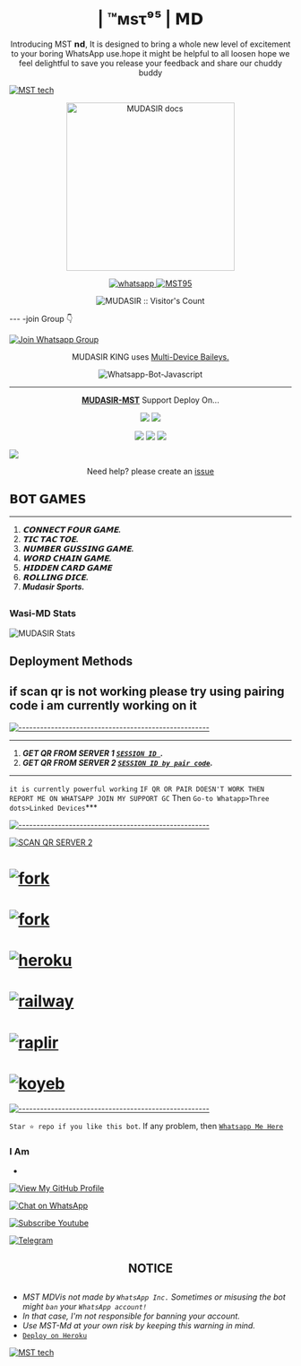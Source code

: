 

<h1 align="center"> | ™мѕτ⁹⁵ | 𝗠𝗗</h1> 
<p align="center"> Introducing MST 𝗻𝗱, It is designed to bring a whole new level of excitement to your boring WhatsApp use.hope it might be helpful to all loosen hope we feel delightful to save you release your feedback and share our chuddy buddy </p>

[![MST tech](https://readme-typing-svg.demolab.com?font=Anton&size=30&pause=998&color=008000&background=F7F2F20A&vCenter=true&random=false&width=465&lines=Hello+Everyone%F0%9F%91%8B!;thank+you+for+visiting+my+Repo;I+am+Mudasir+MST+Sports95+admin+founder+of+this;project;and+creator+too;i'm+looking+forwad+for+your+feedback;love+you+💖+🫂+💕;please!!;read+carefully+this+document;we+are+not+responsible+for+any;faults+or+mistakes+done;by+misbehaving+this+app+😕🙃)](https://github.com/Kingjux)


<p align="center">
  <a href="https://github.com/Mudasirking95/TeamMSTBOT95">
    <img alt="MUDASIR docs" height="300" src="https://telegra.ph/file/b77ecdeaecf7f1327d96d.jpg">
  </a>
</p>
    
   
   
<p align="center">
  <a href="https://wa.me/+923239950046?text=Hi+Bro--+I+Need+Help.+I+messaged+you+from+WASI-md+Repo" target="_blank">
    <img alt="whatsapp" src="https://img.shields.io/badge/ Whatsapp -25D366?style=for-the-badge&logo=whatsapp&logoColor=yellow" />
 
  <a aria-label="MUDASIR KING is free to use" href="https://github.com/Mudasirking95/TeamMSTBOT95" target="_blank">
    <img alt="MST95" src="https://img.shields.io/youtube/channel/subscribers/UCU071AMRqcd5mfTdCgJFwPg" target="_blank" />
  </a>

</p>
<p align="center"><img src="https://profile-counter.glitch.me/{Mudasirking95}/count.svg" alt="MUDASIR :: Visitor's Count" /></p>---
-join Group 👇

[![Join Whatsapp Group](https://img.shields.io/badge/Whatsapp-Group-blue?style=flat-square&logo=Whatsapp)](https://chat.whatsapp.com/ERabPOT0akr9h8lZBfNXHa)



<p align="center"> MUDASIR KING uses
  <a href="https://github.com/adiwajshing/Baileys">Multi-Device Baileys.</a>
</p>
<p align="center">
  <img title="Whatsapp-Bot-Javascript" src="https://img.shields.io/badge/Javascript-363303?style=for-the-badge&logo=javascript&logoColor=c6c631"></img>
</p>

---

<p align="center">
  <a href="https://github.com/Mudasirking95/TeamMSTBOT95"><b>MUDASIR-MST</b></a> Support Deploy On...
</p>

<p align="center">
  <a href="https://github.com/kingjux/venocyber-Md/blob/main/temp/deploy-on-vps.md"><img src="https://img.shields.io/badge/self hosting-3d1513?style=for-the-badge&logo=serverless&logoColor=FD5760"></a>
  <a href="https://railway.app/template/GZOvIe?referralCode=wVDLrh"><img src="https://img.shields.io/badge/railway-3e164f?style=for-the-badge&logo=railway&logoColor=0B0D0E"></a>
</p>
<p align="center">
  <a href="https://dashboard.heroku.com/new?template=https%3A%2F%2Fgithub.com%2Fkingjux%2Fvenocyber-md"><img src="https://img.shields.io/badge/heroku-9d7acc?style=for-the-badge&logo=heroku&logoColor=430098"></a>
  <a href="https://venocyber-web01.vercel.app/replit.html"><img src="https://img.shields.io/badge/replit-253c99?style=for-the-badge&logo=replit&logoColor=F26207"></a>
  <a href="https://app.koyeb.com/apps/deploy?type=git&repository=github.com/Kingjux/Venocyber-md-md&branch=main&env[SESSION_ID]&env[OWNER_NUMBER]=255698101622&env[MONGODB_URI]&&env[OWNER_NAME]=venocyber ᴛᴇᴄʜ&env[KOYEB_API]&env[PREFIX]=.&env[WAPRESENCE]&env[AUTO_READ_STATUS]=true&env[DISABLE_PM]=false&env[PACK_AUTHER]=whatsapp+bot&env[PACK_NAME]=Venocyber ᴛᴇᴄʜ&env[STYLE]=0&env[MODE]=private&env[READ_MESSAGE]=false&env[THEME]=VENOCYBER&env[WARN_COUNT]=3&env[BLOCK_JID]=null&env[TIME_ZONE]=Africa/Dodoma&name=Venocyber-tech&env[KOYEB_NAME]=Venocyber-md&env[SUDO]=null&env[THUMB_IMAGE]=https://telegra.ph/file/ecb1a11c450276bf7d396.jpg"><img src="https://img.shields.io/badge/koyeb-033604?style=for-the-badge&logo=koyeb&logoColor=white"></a>
</p>
  <a href="https://youtu.be/3NdJb6_1cJM"><img src="https://img.shields.io/badge/CodeSpace-green?colorA=%23ff000&colorB=%23017e40&style=for-the-badge&logo=git&logoColor=white"></a>
</p>
<p align="center">Need help? please create an <a href="https://github.com/Kingjux/Venocyber-md/issues">issue</a></p>

 



## 𝗕𝗢𝗧 𝗚𝗔𝗠𝗘𝗦
---
1. ***𝗖𝗢𝗡𝗡𝗘𝗖𝗧 𝗙𝗢𝗨𝗥 𝗚𝗔𝗠𝗘.***
2.  ***𝗧𝗜𝗖 𝗧𝗔𝗖 𝗧𝗢𝗘.***
3.  ***𝗡𝗨𝗠𝗕𝗘𝗥 𝗚𝗨𝗦𝗦𝗜𝗡𝗚 𝗚𝗔𝗠𝗘.***
4.  ***𝗪𝗢𝗥𝗗 𝗖𝗛𝗔𝗜𝗡 𝗚𝗔𝗠𝗘.***
5.  ***𝗛𝗜𝗗𝗗𝗘𝗡 𝗖𝗔𝗥𝗗 𝗚𝗔𝗠𝗘***
6.  ***𝗥𝗢𝗟𝗟𝗜𝗡𝗚 𝗗𝗜𝗖𝗘.***
7.  ***Mudasir Sports.***
##


 



<h3>Wasi-MD Stats</h3>

![MUDASIR Stats](https://github-readme-stats.vercel.app/api/pin/?username=Mudasirking95&repo=TeamMSTBOT95&show_owner=true&theme=dark)


    
   
## Deployment Methods
if scan qr is not working please try using pairing code i am currently working on it
---
[![-----------------------------------------------------](https://raw.githubusercontent.com/andreasbm/readme/master/assets/lines/colored.png)](#table-of-contents)

---
1. ***GET QR FROM SERVER 1 [`SESSION ID `](https://pair-qr-wasi-md.onrender.com).***
2.  ***GET QR FROM SERVER 2 [`SESSION ID by pair code`](https://pair-qr-wasi-md.onrender.com).***
---
`it is currently powerful working` `IF QR OR PAIR DOESN'T WORK THEN REPORT ME ON WHATSAPP JOIN MY SUPPORT GC`
Then `Go-to Whatapp>Three dots>Linked Devices`***

[![-----------------------------------------------------](https://raw.githubusercontent.com/andreasbm/readme/master/assets/lines/colored.png)](#table-of-contents)

<a href="https://pair-qr-wasi-md.onrender.com"><img title="SCAN QR SERVER 2" src="https://img.shields.io/badge/GET SESSION-h?color=darkred&style=for-the-badge&logo=msi"></a>
  # <a href="https://pair-qr-wasi-md.onrender.com"><img title="fork" src="https://img.shields.io/badge/pair code -h?color=darkred&style=for-the-badge&logo=msi"></a>

# <a href="https://github.com/Mudasirking95/TeamMSTBOT95/fork"><img title="fork" src="https://img.shields.io/badge/FORK THIS REPO-h?color=darkblue&style=for-the-badge&logo=msi"></a>
# <a href="https://dashboard.heroku.com/new?template=https://github.com/Mudasirking95/TeamMSTBOT95"><img title="heroku" src="https://img.shields.io/badge/DEPLOY ON HEROKU-h?color=darkblue&style=for-the-badge&logo=msi"></a>
# <a href="https://railway.app/template/tM2McB?referralCode=v7Xehd"><img title="railway" src="https://img.shields.io/badge/DEPLOY ON RAILWAY-h?color=darkblue&style=for-the-badge&logo=msi"></a>
# <a href="(https://replit.com/github/wasixd/WASI-MD"><img title="raplir" src="https://img.shields.io/badge/RAPLIT-h?color=blue&style=for-the-badge&logo=msi"></a>
# <a href="https://wasimd-9dedcea2edba.herokuapp.com/"><img title="koyeb" src="https://img.shields.io/badge/DEPLOY ON KYOEB-h?color=darkblue&style=for-the-badge&logo=msi"></a>

[![-----------------------------------------------------](https://raw.githubusercontent.com/andreasbm/readme/master/assets/lines/colored.png)](#table-of-contents)



 `Star ⭐ repo if you like this bot`.
 If any problem, then [`Whatsapp Me Here`](https://wa.me/+923239950046)


### I Am
- 
[![View My GitHub Profile](https://img.shields.io/badge/GitHub-Profile-blue?logo=github)](https://github.com/Mudasirking95)

[![Chat on WhatsApp](https://img.shields.io/badge/WhatsApp-Chat-green?logo=whatsapp)](https://wa.me/+923239950046)

[![Subscribe Youtube](https://img.shields.io/badge/Youtube-Profile-orange?style=flat-square&logo=youtube)](https://youtube.com/@mudasir-56-technical?si=QfyENIhqu1Bsqw)

[![Telegram](https://img.shields.io/badge/Telegram-Profile-blue?style=flat-square&logo=telegram)](https://t.me/@mudasirking95)



<h2 align="center">  NOTICE
</h2>
   
## 
- *MST MDVis not made by `WhatsApp Inc.` Sometimes or misusing the bot might `ban` your `WhatsApp account!`*
- *In that case, I'm not responsible for banning your account.*
- *Use MST-Md at your own risk by keeping this warning in mind.*
- [`Deploy on Heroku`]( https://dashboard.heroku.com/new?template=https://github.com/Mudasirking95/TeamMSTBOT95)

[![MST tech](https://readme-typing-svg.demolab.com?font=Anton&size=30&pause=998&color=F51FFF&background=F7F2F20A&vCenter=true&random=false&width=465&lines=thank+you%F0%9F%91%8B!;for+using+WASI+MD;🙏;🙏+✍🏾;🥰)](https://github.com/Mudasirking95)
